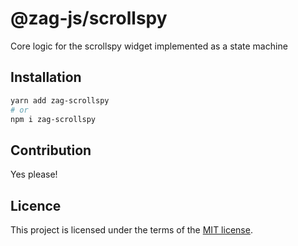 # @zag-js/scrollspy

Core logic for the scrollspy widget implemented as a state machine

## Installation

```sh
yarn add zag-scrollspy
# or
npm i zag-scrollspy
```

## Contribution

Yes please!

## Licence

This project is licensed under the terms of the [MIT license](https://github.com/anubra266/zag-scrollspy/blob/main/LICENSE).
